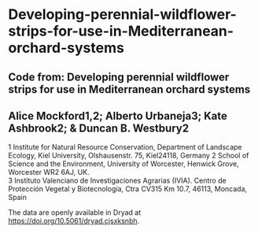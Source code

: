 # Developing-perennial-wildflower-strips-for-use-in-Mediterranean-orchard-systems
## Code from: Developing perennial wildflower strips for use in Mediterranean orchard systems
## Alice Mockford1,2; Alberto Urbaneja3; Kate Ashbrook2; & Duncan B. Westbury2

1 Institute for Natural Resource Conservation, Department of Landscape Ecology, Kiel University, Olshausenstr. 75, Kiel24118, Germany
2 School of Science and the Environment, University of Worcester, Henwick Grove, Worcester WR2 6AJ, UK.  
3 Instituto Valenciano de Investigaciones Agrarias (IVIA). Centro de Protección Vegetal y Biotecnología, Ctra CV315 Km 10.7, 46113, Moncada, Spain

The data are openly available in Dryad at https://doi.org/10.5061/dryad.cjsxksnbh.
